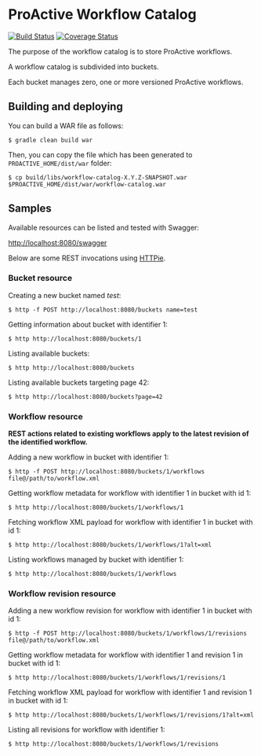 # ProActive Workflow Catalog

[![Build Status](http://jenkins.activeeon.com/job/workflow-catalog/badge/icon)](http://jenkins.activeeon.com/job/workflow-catalog/)
[![Coverage Status](https://coveralls.io/repos/github/ow2-proactive/workflow-catalog/badge.svg?branch=master)](https://coveralls.io/github/ow2-proactive/workflow-catalog?branch=master)

The purpose of the workflow catalog is to store ProActive workflows.

A workflow catalog is subdivided into buckets. 

Each bucket manages zero, one or more versioned ProActive workflows.

## Building and deploying

You can build a WAR file as follows:

```
$ gradle clean build war
```

Then, you can copy the file which has been generated to `PROACTIVE_HOME/dist/war` folder:

```
$ cp build/libs/workflow-catalog-X.Y.Z-SNAPSHOT.war $PROACTIVE_HOME/dist/war/workflow-catalog.war 
```

## Samples

Available resources can be listed and tested with Swagger:

[http://localhost:8080/swagger](http://localhost:8080/swagger)

Below are some REST invocations using [HTTPie](https://github.com/jkbrzt/httpie).

### Bucket resource

Creating a new bucket named _test_:
```
$ http -f POST http://localhost:8080/buckets name=test
```

Getting information about bucket with identifier 1:
```
$ http http://localhost:8080/buckets/1
```

Listing available buckets:
```
$ http http://localhost:8080/buckets
```

Listing available buckets targeting page 42:

```
$ http http://localhost:8080/buckets?page=42
```

### Workflow resource

**REST actions related to existing workflows apply to the latest revision of the identified workflow.**

Adding a new workflow in bucket with identifier 1:
```
$ http -f POST http://localhost:8080/buckets/1/workflows file@/path/to/workflow.xml
```

Getting workflow metadata for workflow with identifier 1 in bucket with id 1:
```
$ http http://localhost:8080/buckets/1/workflows/1
```

Fetching workflow XML payload for workflow with identifier 1 in bucket with id 1:
```
$ http http://localhost:8080/buckets/1/workflows/1?alt=xml
```

Listing workflows managed by bucket with identifier 1:
```
$ http http://localhost:8080/buckets/1/workflows
```

### Workflow revision resource

Adding a new workflow revision for workflow with identifier 1 in bucket with id 1:
```
$ http -f POST http://localhost:8080/buckets/1/workflows/1/revisions file@/path/to/workflow.xml
```

Getting workflow metadata for workflow with identifier 1 and revision 1 in bucket with id 1:
```
$ http http://localhost:8080/buckets/1/workflows/1/revisions/1
```

Fetching workflow XML payload for workflow with identifier 1 and revision 1 in bucket with id 1:
```
$ http http://localhost:8080/buckets/1/workflows/1/revisions/1?alt=xml
```

Listing all revisions for workflow with identifier 1:
```
$ http http://localhost:8080/buckets/1/workflows/1/revisions
```
